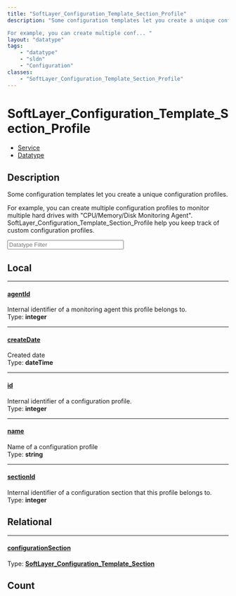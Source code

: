 ```yaml
---
title: "SoftLayer_Configuration_Template_Section_Profile"
description: "Some configuration templates let you create a unique configuration profiles. 

For example, you can create multiple conf... "
layout: "datatype"
tags:
    - "datatype"
    - "sldn"
    - "Configuration"
classes:
    - "SoftLayer_Configuration_Template_Section_Profile"
---
```


# SoftLayer_Configuration_Template_Section_Profile
<div id='service-datatype'>
    <ul id='sldn-reference-tabs'>
    <li id='service'> <a href='/reference/services/SoftLayer_Configuration_Template_Section_Profile' >Service</a></li>    <li id='datatype'> <a href='/reference/datatypes/SoftLayer_Configuration_Template_Section_Profile' >Datatype</a></li>
    </ul>
</div>

## Description 


Some configuration templates let you create a unique configuration profiles. 

For example, you can create multiple configuration profiles to monitor multiple hard drives with "CPU/Memory/Disk Monitoring Agent". SoftLayer_Configuration_Template_Section_Profile help you keep track of custom configuration profiles. 





<!-- Filer BEGIN -->
<div class="view-filters">
        <div class="clearfix">
            <div class="search-input-box">
                <input placeholder="Datatype Filter" onkeyup="titleSearch(inputId='prop-input', divId='properties', elementClass='prop-row')" 
                    type="text" id="prop-input" value="" size="30" maxlength="128" class="form-text">
            </div>
        </div>
</div>
<!-- Filer END -->

<div id="properties" class="content">
<div id="localProperties" class="prop-content" >

## Local
<div class="prop-row">

-----
[agentId]: #agentid
#### [agentId]
Internal identifier of a monitoring agent this profile belongs to.  
<span class="type-label">Type: </span>**integer**  



</div>
<div class="prop-row">

-----
[createDate]: #createdate
#### [createDate]
Created date  
<span class="type-label">Type: </span>**dateTime**  



</div>
<div class="prop-row">

-----
[id]: #id
#### [id]
Internal identifier of a configuration profile.  
<span class="type-label">Type: </span>**integer**  



</div>
<div class="prop-row">

-----
[name]: #name
#### [name]
Name of a configuration profile  
<span class="type-label">Type: </span>**string**  



</div>
<div class="prop-row">

-----
[sectionId]: #sectionid
#### [sectionId]
Internal identifier of a configuration section that this profile belongs to.  
<span class="type-label">Type: </span>**integer**  



</div>
</div>
<!-- LOCAL PROPERTY END -->

<div id="relationalProperties"  class="prop-content" >

## Relational
<div class="prop-row">

-----
[configurationSection]: #configurationsection
#### [configurationSection]
  
<span class="type-label">Type: </span>**<a href='/reference/datatypes/SoftLayer_Configuration_Template_Section'>SoftLayer_Configuration_Template_Section </a>**  



</div>

## Count
</div>



